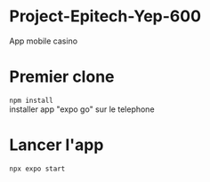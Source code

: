 # Project-Epitech-Yep-600
App mobile casino  
  
# Premier clone
```npm install```  
installer app "expo go" sur le telephone  

# Lancer l'app
```npx expo start```
